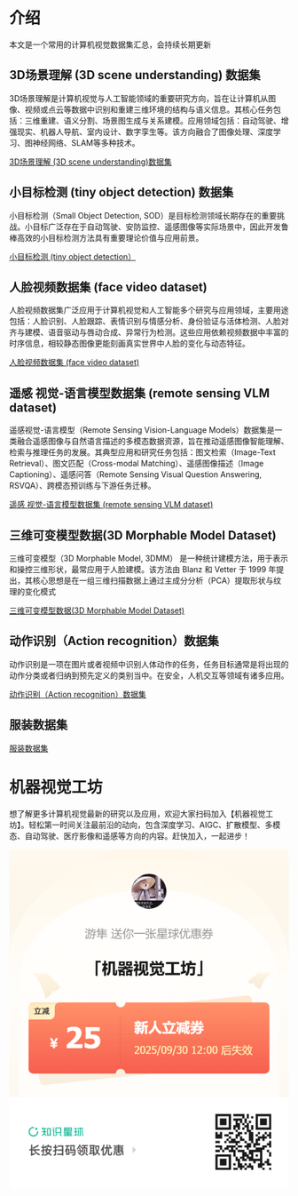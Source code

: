 
# 介绍
本文是一个常用的计算机视觉数据集汇总，会持续长期更新

## ​3D场景理解 (3D scene understanding) 数据集

3D场景理解是计算机视觉与人工智能领域的重要研究方向，旨在让计算机从图像、视频或点云等数据中识别和重建三维环境的结构与语义信息。其核心任务包括：三维重建、语义分割、场景图生成与关系建模。应用领域包括：自动驾驶、增强现实、机器人导航、室内设计、数字孪生等。该方向融合了图像处理、深度学习、图神经网络、SLAM等多种技术。

[​3D场景理解 (3D scene understanding)数据集](https://github.com/visioncraft2/cv_dataset/blob/main//3D_scene_understanding.md)


## 小目标检测 (tiny object detection) 数据集

小目标检测（Small Object Detection, SOD）是目标检测领域长期存在的重要挑战。小目标广泛存在于自动驾驶、安防监控、遥感图像等实际场景中，因此开发鲁棒高效的小目标检测方法具有重要理论价值与应用前景。

[小目标检测 (tiny object detection）](https://github.com/visioncraft2/cv_dataset/blob/main/tiny_object_detection.md)

## 人脸视频数据集 (face video dataset)

人脸视频数据集广泛应用于计算机视觉和人工智能多个研究与应用领域，主要用途包括：人脸识别、人脸跟踪、表情识别与情感分析、身份验证与活体检测、人脸对齐与建模、语音驱动与唇动合成、异常行为检测。这些应用依赖视频数据中丰富的时序信息，相较静态图像更能刻画真实世界中人脸的变化与动态特征。

[人脸视频数据集 (face video dataset)](https://github.com/visioncraft2/cv_dataset/blob/main/face_video_dataset.md)


## 遥感 视觉-语言模型数据集 (remote sensing VLM dataset)

遥感视觉-语言模型（Remote Sensing Vision-Language Models）数据集是一类融合遥感图像与自然语言描述的多模态数据资源，旨在推动遥感图像智能理解、检索与推理任务的发展。其典型应用和研究任务包括：图文检索（Image-Text Retrieval）、图文匹配（Cross-modal Matching）、遥感图像描述（Image Captioning）、遥感问答（Remote Sensing Visual Question Answering, RSVQA）、跨模态预训练与下游任务迁移。

[遥感 视觉-语言模型数据集 (remote sensing VLM dataset)](https://github.com/visioncraft2/cv_dataset/blob/main/remote_sensing_vlm.md)

## 三维可变模型数据(3D Morphable Model Dataset)

三维可变模型（3D Morphable Model, 3DMM） 是一种统计建模方法，用于表示和操控三维形状，最常应用于人脸建模。该方法由 Blanz 和 Vetter 于 1999 年提出，其核心思想是在一组三维扫描数据上通过主成分分析（PCA）提取形状与纹理的变化模式

[三维可变模型数据(3D Morphable Model Dataset)](https://github.com/visioncraft2/cv_dataset/blob/main/3dmm.md)

## 动作识别（Action recognition）数据集

动作识别是一项在图片或者视频中识别人体动作的任务，任务目标通常是将出现的动作分类或者归纳到预先定义的类别当中。在安全，人机交互等领域有诸多应用。

[动作识别（Action recognition）数据集](https://github.com/visioncraft2/cv_dataset/blob/main/action_recognition.md)

## 服装数据集

[服装数据集](https://github.com/visioncraft2/cv_dataset/blob/main/fashion_dataset.md)

# 机器视觉工坊

想了解更多计算机视觉最新的研究以及应用，欢迎大家扫码加入【机器视觉工坊】。轻松第一时间关注最前沿的动向，包含深度学习、AIGC、扩散模型、多模态、自动驾驶、医疗影像和遥感等方向的内容。赶快加入，一起进步！


![](kp_coupon.png)


